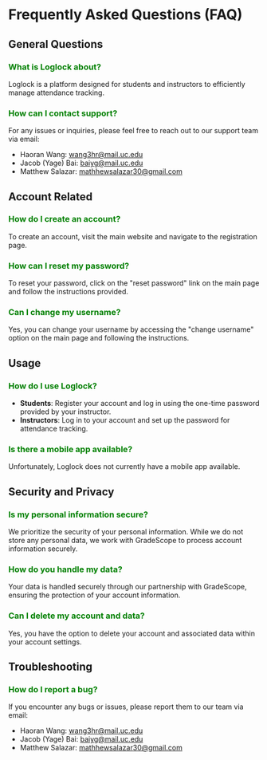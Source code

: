 # Frequently Asked Questions (FAQ)

## General Questions

<font color="green">

### What is Loglock about?
</font>

Loglock is a platform designed for students and instructors to efficiently manage attendance tracking.

<font color="green">

### How can I contact support?
</font>

For any issues or inquiries, please feel free to reach out to our support team via email:
- Haoran Wang: [wang3hr@mail.uc.edu](mailto:wang3hr@mail.uc.edu)
- Jacob (Yage) Bai: [baiyg@mail.uc.edu](mailto:baiyg@mail.uc.edu)
- Matthew Salazar: [mathhewsalazar30@gmail.com](mailto:mathhewsalazar30@gmail.com)

## Account Related

<font color="green">

### How do I create an account?
</font>

To create an account, visit the main website and navigate to the registration page.

<font color="green">

### How can I reset my password?
</font>

To reset your password, click on the "reset password" link on the main page and follow the instructions provided.

<font color="green">

### Can I change my username?
</font>

Yes, you can change your username by accessing the "change username" option on the main page and following the instructions.

## Usage

<font color="green">

### How do I use Loglock?
</font>

- **Students**: Register your account and log in using the one-time password provided by your instructor.
- **Instructors**: Log in to your account and set up the password for attendance tracking.

<font color="green">

### Is there a mobile app available?
</font>

Unfortunately, Loglock does not currently have a mobile app available.

## Security and Privacy

<font color="green">

### Is my personal information secure?
</font>

We prioritize the security of your personal information. While we do not store any personal data, we work with GradeScope to process account information securely.

<font color="green">

### How do you handle my data?
</font>

Your data is handled securely through our partnership with GradeScope, ensuring the protection of your account information.

<font color="green">

### Can I delete my account and data?
</font>

Yes, you have the option to delete your account and associated data within your account settings.

## Troubleshooting

<font color="green">

### How do I report a bug?
</font>

If you encounter any bugs or issues, please report them to our team via email:
- Haoran Wang: [wang3hr@mail.uc.edu](mailto:wang3hr@mail.uc.edu)
- Jacob (Yage) Bai: [baiyg@mail.uc.edu](mailto:baiyg@mail.uc.edu)
- Matthew Salazar: [mathhewsalazar30@gmail.com](mailto:mathhewsalazar30@gmail.com)
